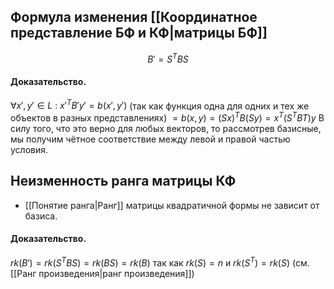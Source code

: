 ## Формула изменения [[Координатное представление БФ и КФ|матрицы БФ]]

$$B' = S^TBS$$

#### Доказательство.

$\forall x', y' \in L\ :\ x'^TB'y' = b(x', y')$ (так как функция одна для одних и тех же объектов в разных представлениях) $= b(x, y) = (Sx)^TB(Sy)=x^T(S^TBT)y$
В силу того, что это верно для любых векторов, то рассмотрев базисные, мы получим чётное соответствие между левой и правой частью условия.

## Неизменность ранга матрицы КФ

- [[Понятие ранга|Ранг]] матрицы квадратичной формы не зависит от базиса.

#### Доказательство.

$rk(B') = rk(S^TBS) = rk(BS) = rk(B)$ так как $rk(S) = n$ и $rk(S^T) = rk(S)$ (см. [[Ранг произведения|ранг произведения]])
